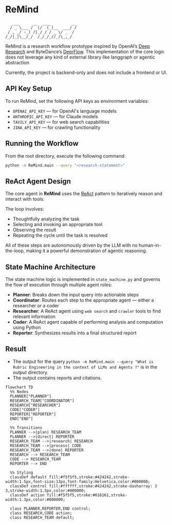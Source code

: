# ReMind

```
   ___      __  ____         __
  / _ \___ /  |/  (_)__  ___/ /
 / , _/ -_) /|_/ / / _ \/ _  / 
/_/|_|\__/_/  /_/_/_//_/\_,_/  
```

ReMind is a research workflow prototype inspired by OpenAI’s [Deep Research](https://openai.com/index/introducing-deep-research/) and ByteDance’s [DeerFlow](https://github.com/bytedance/deer-flow). This implementation of the core logic does not leverage any kind of external library like langgraph or agentic abstraction

Currently, the project is backend-only and does not include a frontend or UI.

## API Key Setup

To run ReMind, set the following API keys as environment variables:

- `OPENAI_API_KEY` — for OpenAI's language models
- `ANTHROPIC_API_KEY` — for Claude models
- `TAVILY_API_KEY` — for web search capabilities
- `JINA_API_KEY` — for crawling functionality

## Running the Workflow

From the root directory, execute the following command:

```bash
python -m ReMind.main --query "<research-statement>"
```

## ReAct Agent Design

The core agent in **ReMind** uses the [ReAct](https://arxiv.org/abs/2210.03629) pattern to iteratively reason and interact with tools.

The loop involves:

- Thoughtfully analyzing the task  
- Selecting and invoking an appropriate tool  
- Observing the result  
- Repeating the cycle until the task is resolved  

All of these steps are autonomously driven by the LLM with no human-in-the-loop, making it a powerful demonstration of agentic reasoning.

## State Machine Architecture

The state machine logic is implemented in `state_machine.py` and governs the flow of execution through multiple agent roles:

- **Planner**: Breaks down the input query into actionable steps  
- **Coordinator**: Routes each step to the appropriate agent — either a researcher or a coder  
- **Researcher**: A ReAct agent using `web search` and `crawler` tools to find relevant information  
- **Coder**: A ReAct agent capable of performing analysis and computation using Python  
- **Reporter**: Synthesizes results into a final structured report  

## Result

- The output for the query `python -m ReMind.main --query "What is Rubric Engineering in the context of LLMs and Agents ?"` is in the output directory. 
- The output contains reports and citations.

```mermaid
flowchart TD
  %% Nodes
  PLANNER["PLANNER"]
  RESEARCH_TEAM["COORDINATOR"]
  RESEARCH["RESEARCHER"]
  CODE["CODER"]
  REPORTER["REPORTER"]
  END["END"]

  %% Transitions
  PLANNER -->|plan| RESEARCH_TEAM
  PLANNER -->|direct| REPORTER
  RESEARCH_TEAM -->|research| RESEARCH
  RESEARCH_TEAM -->|process| CODE
  RESEARCH_TEAM -->|done| REPORTER
  RESEARCH --> RESEARCH_TEAM
  CODE --> RESEARCH_TEAM
  REPORTER --> END

  %% Styling
  classDef default fill:#f5f5f5,stroke:#424242,stroke-width:1.5px,font-size:13px,font-family:Helvetica,color:#000000;
  classDef control fill:#ffffff,stroke:#424242,stroke-dasharray: 3 3,stroke-width:1.5px,color:#000000;
  classDef action fill:#f5f5f5,stroke:#616161,stroke-width:1.3px,color:#000000;
  
  class PLANNER,REPORTER,END control;
  class RESEARCH,CODE action;
  class RESEARCH_TEAM default;
```